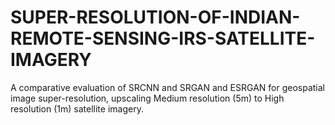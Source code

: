 # SUPER-RESOLUTION-OF-INDIAN-REMOTE-SENSING-IRS-SATELLITE-IMAGERY
A comparative evaluation of SRCNN and SRGAN and ESRGAN for geospatial image super-resolution, upscaling Medium resolution (5m) to High resolution (1m) satellite imagery.
